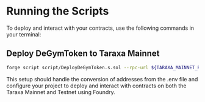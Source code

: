 # Running the Scripts

To deploy and interact with your contracts, use the following commands in your terminal:

## Deploy DeGymToken to Taraxa Mainnet
```sh
forge script script/DeployDeGymToken.s.sol --rpc-url ${TARAXA_MAINNET_RPC_URL} --private-key ${PRIVATE_KEY} --broadcast
```

This setup should handle the conversion of addresses from the .env file and configure your project to deploy and interact with contracts on both the Taraxa Mainnet and Testnet using Foundry.